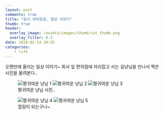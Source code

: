 ```yaml
---
layout: post
comments: true
title: "잠시 쉬어갈겸, 일상 이야기"
thumb: true
header:
  overlay_image: /assets/images/thumb/cat_thumb.png
  overlay_filter: 0.3
date: 2020-02-14 20:25
categories:
    - life
---
```

오랜만에 올리는 일상 이야기~ 회사 앞 편의점에 자리잡고 사는 길냥님을 만나서 찍은 사진을 올려본다..

<figure class="rsp-img type2 w30 border--none-child">
  <img src="/assets/images/post/cat_img01.png" alt="짱귀여운 냥님 1">
  <img src="/assets/images/post/cat_img02.png" alt="짱귀여운 냥님 2">
  <img src="/assets/images/post/cat_img03.png" alt="짱귀여운 냥님 3">
  <figcaption aria-hidden="true">짱귀여운 냥님 사진..</figcaption>
</figure>

<figure class="rsp-img type2 w50 border--none-child">
  <img src="/assets/images/post/cat_img04.png" alt="짱귀여운 냥님 4">
  <img src="/assets/images/post/cat_img05.png" alt="짱귀여운 냥님 5">
  <figcaption aria-hidden="true">힐링이 되는구나~</figcaption>
</figure>